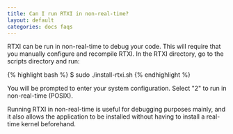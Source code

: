 ```yaml
---
title: Can I run RTXI in non-real-time?
layout: default
categories: docs faqs
---
```


RTXI can be run in non-real-time to debug your code. This will require that you
manually configure and recompile RTXI. In the RTXI directory, go to the scripts
directory and run:

{% highlight bash %}
$ sudo ./install-rtxi.sh
{% endhighlight %}

You will be prompted to enter your system configuration. Select "2" to run in
non-real-time (POSIX). 

Running RTXI in non-real-time is useful for debugging purposes mainly, and it
also allows the application to be installed without having to install a
real-time kernel beforehand.
